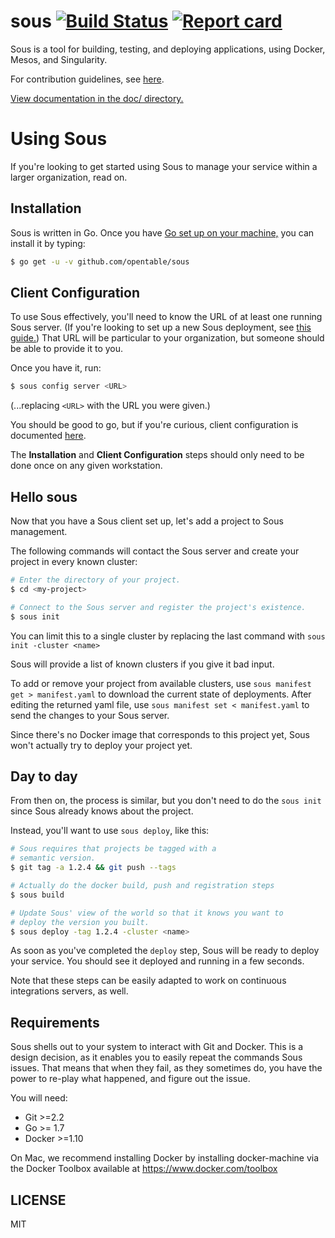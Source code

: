 # sous [![Build Status](https://secure.travis-ci.org/opentable/sous.png?branch=master)](http://travis-ci.org/opentable/sous) [![Report card](https://goreportcard.com/badge/github.com/opentable/sous)](https://goreportcard.com/report/github.com/opentable/sous)
Sous is a tool for building, testing, and deploying applications, using
Docker, Mesos, and Singularity.

For contribution guidelines, see [here](./doc/contributions.md).

[View documentation in the doc/ directory.](https://github.com/opentable/sous/tree/master/doc)


# Using Sous

If you're looking to get started using Sous
to manage your service within a larger organization, read on.

## Installation

Sous is written in Go.
Once you have [Go set up on your machine,](./doc/setting-up-go.md)
you can install it by typing:

```bash
$ go get -u -v github.com/opentable/sous
```

## Client Configuration

To use Sous effectively,
you'll need to know the URL of at least one running Sous server.
(If you're looking to set up a new Sous deployment,
see [this guide.](./doc/first-deployment-of-sous.md))
That URL will be particular to your organization,
but someone should be able to provide it to you.

Once you have it, run:
```bash
$ sous config server <URL>
```

(...replacing `<URL>` with the URL you were given.)

You should be good to go, but if you're curious,
client configuration is documented [here](./doc/client-config.md).

The **Installation** and **Client Configuration** steps
should only need to be done once on any given workstation.

## Hello sous

Now that you have a Sous client set up,
let's add a project to Sous management.

The following commands will contact the Sous server and create your project in every known cluster:

```bash
# Enter the directory of your project.
$ cd <my-project>

# Connect to the Sous server and register the project's existence.
$ sous init
```

You can limit this to a single cluster by
replacing the last command with `sous init -cluster <name>`

Sous will provide a list of known clusters if you give it bad input.

To add or remove your project from available clusters, use `sous manifest get > manifest.yaml` to download the current state of deployments. After editing the returned yaml file, use `sous manifest set < manifest.yaml` to send the changes to your Sous server.

Since there's no Docker image that corresponds
to this project yet, Sous won't actually try to deploy
your project yet.

## Day to day

From then on, the process is similar,
but you don't need to do the `sous init`
since Sous already knows about the project.

Instead, you'll want to use `sous deploy`, like this:

```bash
# Sous requires that projects be tagged with a
# semantic version.
$ git tag -a 1.2.4 && git push --tags

# Actually do the docker build, push and registration steps
$ sous build

# Update Sous' view of the world so that it knows you want to
# deploy the version you built.
$ sous deploy -tag 1.2.4 -cluster <name>
```

As soon as you've completed the `deploy` step,
Sous will be ready to deploy your service.
You should see it deployed and running in a few seconds.

Note that these steps can be easily adapted to work
on continuous integrations servers, as well.

## Requirements

Sous shells out to your system to interact with Git and Docker. This is
a design decision, as it enables you to easily repeat the commands Sous
issues. That means that when they fail, as they sometimes do, you have
the power to re-play what happened, and figure out the issue.

You will need:

- Git >=2.2
- Go >= 1.7
- Docker >=1.10

On Mac, we recommend installing Docker by installing docker-machine
via the Docker Toolbox available at https://www.docker.com/toolbox

## LICENSE

MIT
